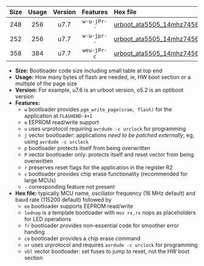 |Size|Usage|Version|Features|Hex file|
|:-:|:-:|:-:|:-:|:--|
|248|256|u7.7|`w-u-jPr--`|[urboot_ata5505_14mhz7456_38400bps_lednop_ur_vbl.hex](https://raw.githubusercontent.com/stefanrueger/urboot.hex/main/mcus/ata5505/fcpu_14mhz7456/38400_bps/urboot_ata5505_14mhz7456_38400bps_lednop_ur_vbl.hex)|
|252|256|u7.7|`w-u-jpr--`|[urboot_ata5505_14mhz7456_38400bps_lednop_fr_ur_vbl.hex](https://raw.githubusercontent.com/stefanrueger/urboot.hex/main/mcus/ata5505/fcpu_14mhz7456/38400_bps/urboot_ata5505_14mhz7456_38400bps_lednop_fr_ur_vbl.hex)|
|358|384|u7.7|`weu-jPr-c`|[urboot_ata5505_14mhz7456_38400bps_ee_lednop_fr_ce_ur_vbl.hex](https://raw.githubusercontent.com/stefanrueger/urboot.hex/main/mcus/ata5505/fcpu_14mhz7456/38400_bps/urboot_ata5505_14mhz7456_38400bps_ee_lednop_fr_ce_ur_vbl.hex)|

- **Size:** Bootloader code size including small table at top end
- **Usage:** How many bytes of flash are needed, ie, HW boot section or a multiple of the page size
- **Version:** For example, u7.6 is an urboot version, o5.2 is an optiboot version
- **Features:**
  + `w` bootloader provides `pgm_write_page(sram, flash)` for the application at `FLASHEND-4+1`
  + `e` EEPROM read/write support
  + `u` uses urprotocol requiring `avrdude -c urclock` for programming
  + `j` vector bootloader: applications *need to be patched externally*, eg, using `avrdude -c urclock`
  + `p` bootloader protects itself from being overwritten
  + `P` vector bootloader only: protects itself and reset vector from being overwritten
  + `r` preserves reset flags for the application in the register R2
  + `c` bootloader provides chip erase functionality (recommended for large MCUs)
  + `-` corresponding feature not present
- **Hex file:** typically MCU name, oscillator frequency (16 MHz default) and baud rate (115200 default) followed by
  + `ee` bootloader supports EEPROM read/write
  + `lednop` is a template bootloader with `mov rx,rx` nops as placeholders for LED operations
  + `fr` bootloader provides non-essential code for smoother error handing
  + `ce` bootloader provides a chip erase command
  + `ur` uses urprotocol and requires `avrdude -c urclock` for programming
  + `vbl` vector bootloader: set fuses to jump to reset, not the HW boot section
